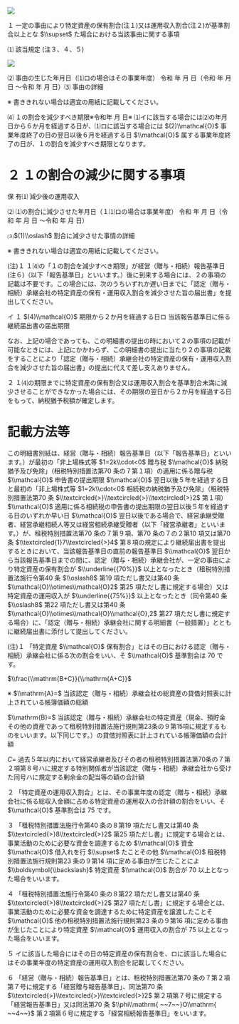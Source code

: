 ![](https://www.nta.go.jp/tmp/9ad47518-a82b-4935-aef6-17d4cc37b8e5/images/d01aa648c5e7c9bf45f79ce3c5fd8628fcb6ec764a813e88d7d79fa81ca2f0bf.jpg)

１ 一定の事由により特定資産の保有割合(注１)又は運用収入割合(注２)が基準割合以上とな $\\supset$ た場合における当該事由に関する事項

⑴ 該当規定 (注３、４、５)

![](https://www.nta.go.jp/tmp/9ad47518-a82b-4935-aef6-17d4cc37b8e5/images/f7bf3d87c31823e3865e5df138c2808972aa953a96f49e058e840ab365012c33.jpg)

⑵ 事由の生じた年月日（⑴ロの場合はその事業年度） 令和 年 月 日（令和 年 月 日 ～令和 年 月 日）⑶ 事由の詳細

※ 書ききれない場合は適宜の用紙に記載してください。

⑷ １の割合を減少すべき期限※令和年 月 日※ ⑴イに該当する場合には⑵の年月日から６か月を経過する日が、⑴ロに該当する場合には $(2)\\mathcal{O}$ 事業年度終了の日の翌日以後６月を経過する日 $\\mathcal{O}$ 属する事業年度終了の日が、１の割合を減少すべき期限となります。

# ２ １の割合の減少に関する事項

保 有⑴ 減少後の運用収入

⑵ ⑴の割合に減少させた年月日（１⑴ロの場合は事業年度） 令和 年 月 日（令和 年 月 日 ～令和 年 月 日）

⑶$(1)\\oslash$ 割合に減少させた事情の詳細

※ 書ききれない場合は適宜の用紙に記載してください。

(注)１ １⑷の「１の割合を減少すべき期限」が経営（贈与・相続）報告基準日(注６)（以下「報告基準日」といいます。）後に到来する場合には、２の事項の記載は不要です。この場合には、次のうちいずれか遅い日までに「認定（贈与・相続）承継会社の特定資産の保有・運用収入割合を減少させた旨の届出書」を提出してください。

イ １ $(4)\\mathcal{O}$ 期限から２か月を経過する日ロ 当該報告基準日に係る継続届出書の届出期限

なお、上記の場合であっても、この明細書の提出の時において２の事項の記載が可能なときには、上記にかかわらず、この明細書の提出に当たり２の事項の記載をすることにより「認定（贈与・相続）承継会社の特定資産の保有・運用収入割合を減少させた旨の届出書」の提出に代えて差し支えありません。

２ １⑷の期限までに特定資産の保有割合又は運用収入割合を基準割合未満に減少させることができなかった場合には、その期限の翌日から２か月を経過する日をもって、納税猶予税額が確定します。

# 記載方法等

この明細書別紙は、経営（贈与・相続）報告基準日（以下「報告基準日」といいます。）が最初の「非上場株式等 $1=2k\\cdot<0$ 贈与税 $\\mathcal{O}$ 納税猶予及び免除」（租税特別措置法第70 条の７第１項）の適用に係る贈与税 $\\mathcal{O}$ 申告書の提出期限 $\\mathcal{O}$ 翌日以後５年を経過する日と最初の「非上場株式等 $1=2k\\cdot<0$ 相続税の納税猶予及び免除」（租税特別措置法第70 条 $\\textcircled{>}\\textcircled{>}\\textcircled{>}2$ 第１項） $\\mathcal{O}$ 適用に係る相続税の申告書の提出期限の翌日以後５年を経過する日のいずれか早い日 $\\mathcal{O}$ 翌日以後である場合で、経営承継受贈者、経営承継相続人等又は経営相続承継受贈者（以下「経営承継者」といいます。）が、租税特別措置法第70 条の７第９項、第70 条の７の２第10 項又は第70 条 $\\textcircled{1}7\\textcircled{>}4$ 第８項の規定により継続届出書を提出するときにおいて、当該報告基準日の直前の報告基準日 $\\mathcal{O}$ 翌日から当該報告基準日までの間に、認定（贈与・相続）承継会社が、一定の事由により特定資産の保有割合が $\\underline{{70%}}$ 以上となったとき（租税特別措置法施行令第40 条 $\\oslash8$ 第19 項ただし書又は第40 条 $\\mathcal{O}\\otimes\\mathcal{O}2$ 第25 項ただし書に規定する場合）又は特定資産の運用収入が $\\underline{{75%}}$ 以上となったとき（同令第40 条 $\\oslash8$ 第22 項ただし書又は第40 条 $\\mathcal{O}\\otimes\\mathcal{O}\\mathcal{O},2$ 第27 項ただし書に規定する場合）に、「認定（贈与・相続）承継会社に関する明細書（一般措置）」とともに継続届出書に添付して提出してください。

(注)１ 「特定資産 $\\mathcal{O}$ 保有割合」とはその日における認定（贈与・相続）承継会社に係る次の割合をいい、そ $\\mathcal{O}$ 基準割合は $70%$ です。

$\\frac{\\mathrm{B+C}}{\\mathrm{A+C}}$

※ $\\mathrm{A}=$ 当該認定（贈与・相続）承継会社の総資産の貸借対照表に計上されている帳簿価額の総額

$\\mathrm{B}=$ 当該認定（贈与・相続）承継会社の特定資産（現金、預貯金その他の資産であって租税特別措置法施行規則第23条の９第15項に規定するものをいいます。以下同じです。）の貸借対照表に計上されている帳簿価額の合計額

$C=$ 過去５年以内において経営承継者及びその者の租税特別措置法第70条の７第２項第８号ハに規定する特別関係者が当該認定（贈与・相続）承継会社から受けた同号ハに規定する剰余金の配当等の額の合計額

２ 「特定資産の運用収入割合」とは、その事業年度の認定（贈与・相続）承継会社に係る総収入金額に占める特定資産の運用収入の合計額の割合をいい、そ $\\mathcal{O}$ 基準割合は $75%$ です。

３ 「租税特別措置法施行令第40 条の８第19 項ただし書又は第40 条 $\\textcircled{>}8\\textcircled{>}2$ 第25 項ただし書」に規定する場合とは、事業活動のために必要な資金を調達するため $\\mathcal{O}$ 資金 $\\mathcal{O}$ 借入れを行 $\\supset$ たことその他 $\\mathcal{O}$ 租税特別措置法施行規則第23 条の９第14 項に定める事由が生じたことによ $\\boldsymbol{\\backslash}$ 特定資産 $\\mathcal{O}$ 割合が $70%$ 以上となった場合をいいます。

４ 「租税特別措置法施行令第40 条の８第22 項ただし書又は第40 条 $\\textcircled{>}8\\textcircled{>}2$ 第27 項ただし書」に規定する場合とは、事業活動のために必要な資金を調達するために特定資産を譲渡したことそ $\\mathcal{O}$ 他の租税特別措置法施行規則第23 条の９第16 項に定める事由が生じたことにより特定資産 $\\mathcal{O}$ 運用収入の割合が $75%$ 以上となった場合をいいます。

５ イに該当した場合にはその日の特定資産の保有割合を、ロに該当した場合にはその事業年度の特定資産の運用収入割合を記載してください。

６ 「経営（贈与・相続）報告基準日」とは、租税特別措置法第70 条の７第２項第７号に規定する「経営贈与報告基準日」、同法第70 条 $\\textcircled{>}\\textcircled{>}\\textcircled{>}2$ 第２項第７号に規定する「経営報告基準日」又は同法第70 条 $\\phi\\mathrm{ ~~7~~}O\\mathrm{ ~~4~~}$ 第２項第６号に規定する「経営相続報告基準日」をいいます。